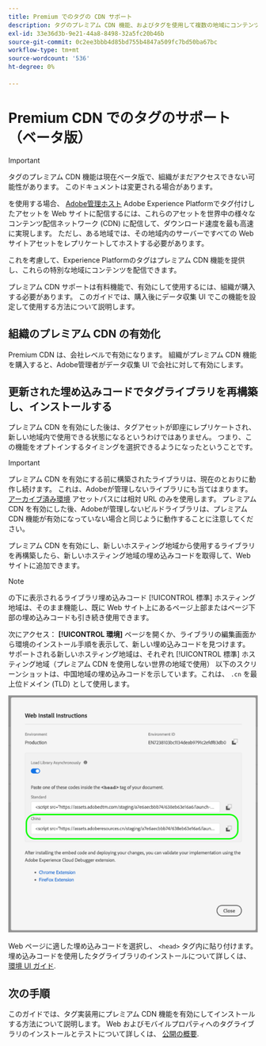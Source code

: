 ```yaml
---
title: Premium でのタグの CDN サポート
description: タグのプレミアム CDN 機能、およびタグを使用して複数の地域にコンテンツを配信する方法について説明します。
exl-id: 33e36d3b-9e21-44a8-8498-32a5fc20b46b
source-git-commit: 0c2ee3bbb4d85bd755b4847a509fc7bd50ba67bc
workflow-type: tm+mt
source-wordcount: '536'
ht-degree: 0%

---
```


# Premium CDN でのタグのサポート（ベータ版）

>[!IMPORTANT]
>
>タグのプレミアム CDN 機能は現在ベータ版で、組織がまだアクセスできない可能性があります。 このドキュメントは変更される場合があります。

を使用する場合、 [Adobe管理ホスト](./hosts/managed-by-adobe-host.md) Adobe Experience Platformでタグ付けしたアセットを Web サイトに配信するには、これらのアセットを世界中の様々なコンテンツ配信ネットワーク (CDN) に配信して、ダウンロード速度を最も高速に実現します。 ただし、ある地域では、その地域内のサーバーですべての Web サイトアセットをレプリケートしてホストする必要があります。

これを考慮して、Experience Platformのタグはプレミアム CDN 機能を提供し、これらの特別な地域にコンテンツを配信できます。

プレミアム CDN サポートは有料機能で、有効にして使用するには、組織が購入する必要があります。 このガイドでは、購入後にデータ収集 UI でこの機能を設定して使用する方法について説明します。

## 組織のプレミアム CDN の有効化

Premium CDN は、会社レベルで有効になります。 組織がプレミアム CDN 機能を購入すると、Adobe管理者がデータ収集 UI で会社に対して有効にします。

## 更新された埋め込みコードでタグライブラリを再構築し、インストールする

プレミアム CDN を有効にした後は、タグアセットが即座にレプリケートされ、新しい地域内で使用できる状態になるというわけではありません。 つまり、この機能をオプトインするタイミングを選択できるようになったということです。

>[!IMPORTANT]
>
>プレミアム CDN を有効にする前に構築されたライブラリは、現在のとおりに動作し続けます。 これは、Adobeが管理しないライブラリにも当てはまります。 [アーカイブ済み環境](./environments.md#archive) アセットパスには相対 URL のみを使用します。 プレミアム CDN を有効にした後、Adobeが管理しないビルドライブラリは、プレミアム CDN 機能が有効になっていない場合と同じように動作することに注意してください。

プレミアム CDN を有効にし、新しいホスティング地域から使用するライブラリを再構築したら、新しいホスティング地域の埋め込みコードを取得して、Web サイトに追加できます。

>[!NOTE]
>
>の下に表示されるライブラリ埋め込みコード [!UICONTROL 標準] ホスティング地域は、そのまま機能し、既に Web サイト上にあるページ上部またはページ下部の埋め込みコードも引き続き使用できます。

次にアクセス： **[!UICONTROL 環境]** ページを開くか、ライブラリの編集画面から環境のインストール手順を表示して、新しい埋め込みコードを見つけます。 サポートされる新しいホスティング地域は、それぞれ [!UICONTROL 標準] ホスティング地域（プレミアム CDN を使用しない世界の地域で使用） 以下のスクリーンショットは、中国地域の埋め込みコードを示しています。これは、 `.cn` を最上位ドメイン (TLD) として使用します。

![中国地域の埋め込みコード](../../images/ui/publishing/premium-cdn/embed-codes.png)

Web ページに適した埋め込みコードを選択し、 `<head>` タグ内に貼り付けます。 埋め込みコードを使用したタグライブラリのインストールについて詳しくは、 [環境 UI ガイド](./environments.md#installation).

## 次の手順

このガイドでは、タグ実装用にプレミアム CDN 機能を有効にしてインストールする方法について説明します。 Web およびモバイルプロパティへのタグライブラリのインストールとテストについて詳しくは、 [公開の概要](./overview.md).
